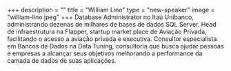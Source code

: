 +++
description = ""
title = "William Lino"
type = "new-speaker"
image = "william-lino.jpeg"
+++
Database Administrator no Itaú Unibanco, administrando dezenas de milhares de bases de dados SQL Server. Head de infraestrutura na Flapper, startup market place de Aviação Privada, facilitando o acesso a aviação privada e executiva. Consultor especialista em Bancos de Dados na Data Tuning, consultoria que busca ajudar pessoas e empresas a alcançar seus objetivos melhorando a performance da camada de dados de suas aplicações.